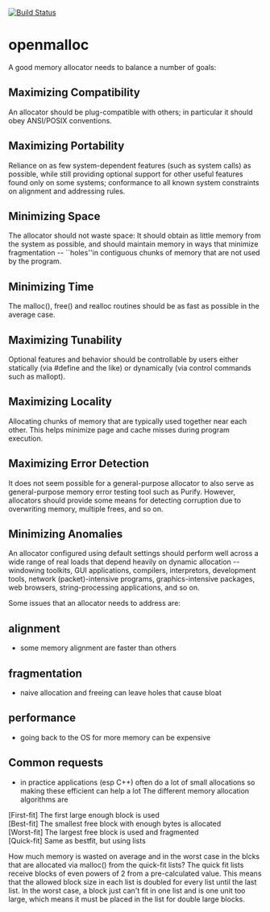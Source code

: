 [![Build Status](https://travis-ci.org/montao/openmalloc.svg?branch=master)](https://travis-ci.org/montao/openmalloc)

# openmalloc

A good memory allocator needs to balance a number of goals:
## Maximizing Compatibility
An allocator should be plug-compatible with others; in particular it should obey ANSI/POSIX conventions.
## Maximizing Portability
Reliance on as few system-dependent features (such as system calls) as possible, while still providing optional support for other useful features found only on some systems; conformance to all known system constraints on alignment and addressing rules.
## Minimizing Space
The allocator should not waste space: It should obtain as little memory from the system as possible, and should maintain memory in ways that minimize fragmentation -- ``holes''in contiguous chunks of memory that are not used by the program.
## Minimizing Time
The malloc(), free() and realloc routines should be as fast as possible in the average case.
## Maximizing Tunability
Optional features and behavior should be controllable by users either statically (via #define and the like) or dynamically (via control commands such as mallopt).
## Maximizing Locality
Allocating chunks of memory that are typically used together near each other. This helps minimize page and cache misses during program execution.
## Maximizing Error Detection
It does not seem possible for a general-purpose allocator to also serve as general-purpose memory error testing tool such as Purify. However, allocators should provide some means for detecting corruption due to overwriting memory, multiple frees, and so on.
## Minimizing Anomalies
An allocator configured using default settings should perform well across a wide range of real loads that depend heavily on dynamic allocation -- windowing toolkits, GUI applications, compilers, interpretors, development tools, network (packet)-intensive programs, graphics-intensive packages, web browsers, string-processing applications, and so on.

Some issues that an allocator needs to address are:

## alignment 
- some memory alignment are faster than others
## fragmentation 
- naive allocation and freeing can leave holes that cause bloat
## performance 
- going back to the OS for more memory can be expensive
## Common requests 
- in practice applications (esp C++) often do a lot of small allocations so making these efficient can help a lot
The different memory allocation algorithms are

[First-fit] The first large enough block is used  
[Best-fit] The smallest free block with enough bytes is allocated  
[Worst-fit] The largest free block is used and fragmented  
[Quick-fit] Same as bestfit, but using lists  

How much memory is wasted on average and in the worst case in the blcks that are allocated via malloc() from the quick-fit lists? The quick fit lists receive blocks of even powers of 2 from a pre-calculated value. This means that the allowed block size in each list is doubled for every list until the last list. In the worst case, a block just can't fit in one list and is one unit too large, which means it must be placed in the list for double large blocks. 

